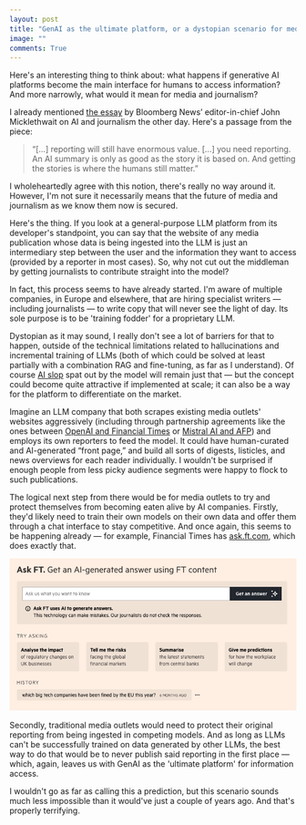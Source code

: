 ```yaml
---
layout: post
title: "GenAI as the ultimate platform, or a dystopian scenario for media"
image: ""
comments: True
---
```


Here's an interesting thing to think about: what happens if generative AI platforms become the main interface for humans to access information? And more narrowly, what would it mean for media and journalism? 

I already mentioned [the essay](https://www.bloomberg.com/news/articles/2025-01-10/8-ways-ai-will-transform-journalism) by Bloomberg News’ editor-in-chief John Micklethwait on AI and journalism the other day. Here's a passage from the piece: 

> “[…] reporting will still have enormous value. […] you need reporting. An AI summary is only as good as the story it is based on. And getting the stories is where the humans still matter.”

I wholeheartedly agree with this notion, there's really no way around it. However, I'm not sure it necessarily means that the future of media and journalism as we know them now is secured. 

Here's the thing. If you look at a general-purpose LLM platform from its developer's standpoint, you can say that the website of any media publication whose data is being ingested into the LLM is just an intermediary step between the user and the information they want to access (provided by a reporter in most cases). So, why not cut out the middleman by getting journalists to contribute straight into the model?

In fact, this process seems to have already started. I'm aware of multiple companies, in Europe and elsewhere, that are hiring specialist writers — including journalists — to write copy that will never see the light of day. Its sole purpose is to be 'training fodder' for a proprietary LLM.

Dystopian as it may sound, I really don't see a lot of barriers for that to happen, outside of the technical limitations related to hallucinations and incremental training of LLMs (both of which could be solved at least partially with a combination RAG and fine-tuning, as far as I understand). Of course [AI slop](https://en.wikipedia.org/wiki/AI_slop) spat out by the model will remain just that — but the concept could become quite attractive if implemented at scale; it can also be a way for the platform to differentiate on the market.

Imagine an LLM company that both scrapes existing media outlets' websites aggressively (including through partnership agreements like the ones between [OpenAI and Financial Times](https://aboutus.ft.com/press_release/openai) or [Mistral AI and AFP](https://www.afp.com/en/agency/inside-afp/press-release/afp-and-mistral-ai-announce-global-partnership-enhance-ai-responses)) and employs its own reporters to feed the model. It could have human-curated and AI-generated “front page,” and build all sorts of digests, listicles, and news overviews for each reader individually. I wouldn't be surprised if enough people from less picky audience segments were happy to flock to such publications. 

The logical next step from there would be for media outlets to try and protect themselves from becoming eaten alive by AI companies. Firstly, they'd likely need to train their own models on their own data and offer them through a chat interface to stay competitive. And once again, this seems to be happening already — for example, Financial Times has [ask.ft.com](https://ask.ft.com), which does exactly that.

<img src="/assets/img/askft.png" caption="">

Secondly, traditional media outlets would need to protect their original reporting from being ingested in competing models. And as long as LLMs can't be successfully trained on data generated by other LLMs, the best way to do that would be to never publish said reporting in the first place — which, again, leaves us with GenAI as the 'ultimate platform' for information access. 

I wouldn't go as far as calling this a prediction, but this scenario sounds much less impossible than it would've just a couple of years ago. And that's properly terrifying. 